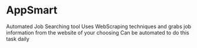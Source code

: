 # AppSmart
Automated Job Searching tool
Uses WebScraping techniques and grabs job information from the website of your choosing 
Can be automated to do this task daily

